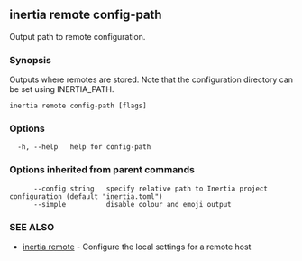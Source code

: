 ## inertia remote config-path

Output path to remote configuration.

### Synopsis

Outputs where remotes are stored. Note that the configuration directory
can be set using INERTIA_PATH.

```
inertia remote config-path [flags]
```

### Options

```
  -h, --help   help for config-path
```

### Options inherited from parent commands

```
      --config string   specify relative path to Inertia project configuration (default "inertia.toml")
      --simple          disable colour and emoji output
```

### SEE ALSO

* [inertia remote](inertia_remote.md)	 - Configure the local settings for a remote host

